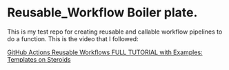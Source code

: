 # Reusable_Workflow Boiler plate.

This is my test repo for creating reusable and callable workflow pipelines to do a function.
This is the video that I followed:

[GitHub Actions Reusable Workflows FULL TUTORIAL with Examples: Templates on Steroids](https://www.youtube.com/watch?v=lRypYtmbKMs)
